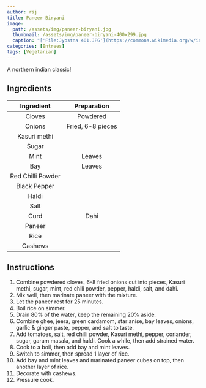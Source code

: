 ```yaml
---
author: rsj
title: Paneer Biryani
image:
  path: /assets/img/paneer-biryani.jpg
  thumbnail: /assets/img/paneer-biryani-400x299.jpg
  caption: "['File:Jyostna 401.JPG'](https://commons.wikimedia.org/w/index.php?curid=40953700) by [Barbie jyostna](https://commons.wikimedia.org/w/index.php?title=User:Barbie_jyostna&action=edit&redlink=1) is licensed under [CC BY-SA 4.0](https://creativecommons.org/licenses/by-sa/4.0/?ref=openverse)."
categories: [Entrees]
tags: [Vegetarian]
---
```


A northern indian classic!

## Ingredients

| Ingredient | Preparation |
|:-:|:-:|
| Cloves | Powdered |
| Onions | Fried, 6-8 pieces |
| Kasuri methi | |
| Sugar | |
| Mint | Leaves |
| Bay | Leaves |
| Red Chilli Powder | |
| Black Pepper | |
| Haldi | |
| Salt | |
| Curd | Dahi |
| Paneer | |
| Rice | |
| Cashews | |

## Instructions

1. Combine powdered cloves, 6-8 fried onions cut into pieces, Kasuri methi, sugar, mint, red chili powder, pepper, haldi, salt, and dahi.
2. Mix well, then marinate paneer with the mixture.
3. Let the paneer rest for 25 minutes.
4. Boil rice on simmer.
5. Drain 80% of the water, keep the remaining 20% aside.
6. Combine ghee, jeera, green cardamom, star anise, bay leaves, onions, garlic & ginger paste, pepper, and salt to taste.
7. Add tomatoes, salt, red chilli powder, Kasuri methi, pepper, coriander, sugar, garam masala, and haldi. Cook a while, then add strained water.
8. Cook to a boil, then add bay and mint leaves.
9. Switch to simmer, then spread 1 layer of rice.
10. Add bay and mint leaves and marinated paneer cubes on top, then another layer of rice.
11. Decorate with cashews.
12. Pressure cook.
